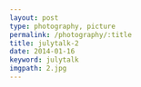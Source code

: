 ```yaml
---
layout: post
type: photography, picture
permalink: /photography/:title
title: julytalk-2
date: 2014-01-16
keyword: julytalk
imgpath: 2.jpg
---
```



